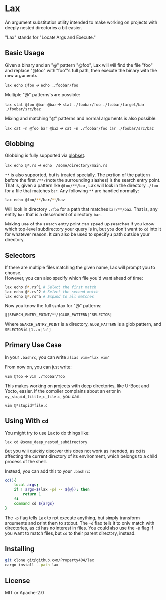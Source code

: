 # Lax

An argument substitution utility intended to make working on projects with
deeply nested directories a bit easier.  

"Lax" stands for "Locate Args and Execute."

## Basic Usage

Given a binary and an "@" pattern "@foo", Lax will will find the file "foo" and
replace "@foo" with "foo"'s full path, then execute the binary with the new arguments    

`lax echo @foo` -> `echo ./foobar/foo`  

Multiple "@" patterns's are possible:  

`lax stat @foo @bar @baz` -> `stat ./foobar/foo ./foobar/target/bar ./foobar/src/baz`  

Mixing and matching "@" patterns and normal arguments is also possible:  

`lax cat -n @foo bar @baz` -> `cat -n ./foobar/foo bar ./foobar/src/baz`  

## Globbing

Globbing is fully supported via [globset](https://docs.rs/globset/0.4.6/globset/).

`lax echo @*.rs` -> `echo ./some/directory/main.rs`  

`**` is also supported, but is treated specially. The portion of the pattern
before the first `/**/`(note the surrounding slashes) is the search entry
point. That is, given a pattern like `@foo/**/bar`, Lax will look in the
directory `./foo` for a file that matches `bar`. Any following `**` are handled
normally:  

```bash
lax echo @foo/**/bar/**/baz
```

Will look in directory `./foo` for a path that matches `bar/**/baz`. That is, any
entity `baz` that is a descendent of directory `bar`.  

Making use of the search entry point can speed up searches if you know which top-level
subdirectory your query is in, but you don't want to `cd` into it for whatever
reason. It can also be used to specify a path outside your directory.

## Selectors

If there are multiple files matching the given name, Lax will prompt you to choose.  
However, you can also specify which file you'd want ahead of time:  

```bash
lax echo @*.rs^1 # Select the first match  
lax echo @*.rs^2 # Select the second match  
lax echo @*.rs^a # Expand to all matches
```  

Now you know the full syntax for "@" patterns:  

`@[SEARCH_ENTRY_POINT/**/]GLOB_PATTERN[^SELECTOR]`  

Where `SEARCH_ENTRY_POINT` is a directory, `GLOB_PATTERN` is a glob pattern, and `SELECTOR` is `[1..n|'a']`

## Primary Use Case  

In your `.bashrc`, you can write `alias vim="lax vim"`  

From now on, you can just write:  

`vim @foo` -> `vim ./foobar/foo`  

This makes working on projects with deep directories, like U-Boot and Yocto,
easier. If the compiler complains about an error in `my_stupid_little_c_file.c`, you can:  

`vim @*stupid*file.c`

## Using With `cd`  

You might try to use Lax to do things like:  

`lax cd @some_deep_nested_subdirectory`  

But you will quickly discover this does not work as intended, as cd is
affecting the current directory of its environment, which belongs to a child
process of the shell.  

Instead, you can add this to your `.bashrc`:  

```bash
cd(){
	local args;
	if ! args=$(lax -pd -- ${@}); then
		return 1
	fi
	command cd ${args}
}
``` 

The `-p` flag tells Lax to not execute anything, but simply transform arguments
and print them to stdout. The `-d` flag tells it to only match with directories,
as `cd` has no interest in files. You could also use the `-D` flag if you want
to match files, but `cd` to their parent directory, instead.

## Installing

```bash
git clone git@github.com/Property404/lax
cargo install --path lax
```

## License
MIT or Apache-2.0
